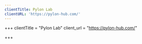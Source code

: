 ```yaml
---
clientTitle: Pylon Lab
clientURL: 'https://pylon-hub.com/'
---
```


+++
clientTitle = "Pylon Lab"
client\_url = "https://pylon-hub.com/"

+++
